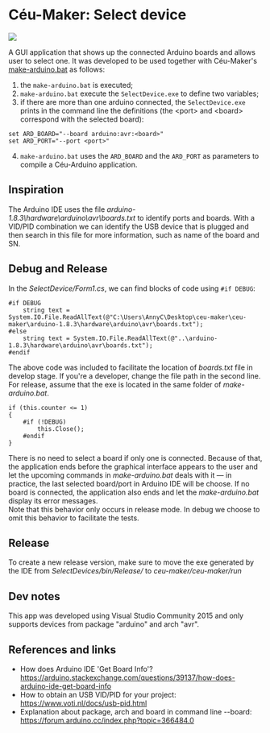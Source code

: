 # Céu-Maker: Select device

![](https://uploaddeimagens.com.br/images/001/431/237/full/ceu-maker-select-device.png?1527049668)

A GUI application that shows up the connected Arduino boards and allows user to select one. It was developed to be used together with Céu-Maker's [make-arduino.bat](https://github.com/fsantanna/ceu-maker/blob/master/ceu-maker/run/make-arduino.bat) as follows:

1. the ```make-arduino.bat``` is executed;
2. ```make-arduino.bat``` execute the ```SelectDevice.exe``` to define two variables;
3. if there are more than one arduino connected, the ```SelectDevice.exe``` prints in the command line the definitions (the &lt;port> and &lt;board> correspond with the selected board): 
```
set ARD_BOARD="--board arduino:avr:<board>"
set ARD_PORT="--port <port>"
```
4. ```make-arduino.bat``` uses the ```ARD_BOARD``` and the ```ARD_PORT``` as parameters to compile a Céu-Arduino application.

## Inspiration 
The Arduino IDE uses the file *arduino-1.8.3\hardware\arduino\avr\boards.txt* to identify ports and boards. With a VID/PID combination we can identify the USB device that is plugged and then search in this file for more information, such as name of the board and SN. 

## Debug and Release
In the *SelectDevice/Form1.cs*, we can find blocks of code using ```#if DEBUG```:

```
#if DEBUG
    string text = System.IO.File.ReadAllText(@"C:\Users\AnnyC\Desktop\ceu-maker\ceu-maker\arduino-1.8.3\hardware\arduino\avr\boards.txt");
#else
    string text = System.IO.File.ReadAllText(@"..\arduino-1.8.3\hardware\arduino\avr\boards.txt");
#endif
```
The above code was included to facilitate the location of *boards.txt* file in develop stage. If you're a developer, change the file path in the second line.  
For release, assume that the exe is located in the same folder of *make-arduino.bat*. 

```
if (this.counter <= 1)
{
    #if (!DEBUG)
        this.Close();
    #endif
}
```
There is no need to select a board if only one is connected. Because of that, the application ends before the graphical interface appears to the user and let the upcoming commands in *make-arduino.bat* deals with it — in practice, the last selected board/port in Arduino IDE will be choose. If no board is connected, the application also ends and let the *make-arduino.bat* display its error messages.  
Note that this behavior only occurs in release mode. In debug we choose to omit this behavior to facilitate the tests. 

## Release
To create a new release version, make sure to move the exe generated by the IDE from *SelectDevices/bin/Release/* to *ceu-maker/ceu-maker/run*

## Dev notes
This app was developed using Visual Studio Community 2015 and only supports devices from package "arduino" and arch "avr".

## References and links
- How does Arduino IDE 'Get Board Info'?  
https://arduino.stackexchange.com/questions/39137/how-does-arduino-ide-get-board-info
- How to obtain an USB VID/PID for your project:  
https://www.voti.nl/docs/usb-pid.html
- Explanation about package, arch and board in command line --board:  
https://forum.arduino.cc/index.php?topic=366484.0
